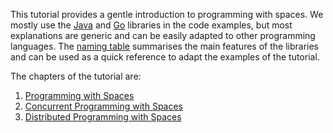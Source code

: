 This tutorial provides a gentle introduction to programming with spaces. We mostly use the [Java](https://github.com/pSpaces/jSpace) and [Go](https://github.com/pSpaces/goSpace) libraries in the code examples, but most explanations are generic and can be easily adapted to other programming languages. The [naming table](https://github.com/pSpaces/Programming-with-Spaces/blob/master/naming.md) summarises the main features of the libraries and can be used as a quick reference to adapt the examples of the tutorial. 

The chapters of the tutorial are:
1. [Programming with Spaces](tutorial-tuple-spaces.md)
2. [Concurrent Programming with Spaces](tutorial-concurrent-programming.md)
3. [Distributed Programming with Spaces](tutorial-distributed-programming.md)
